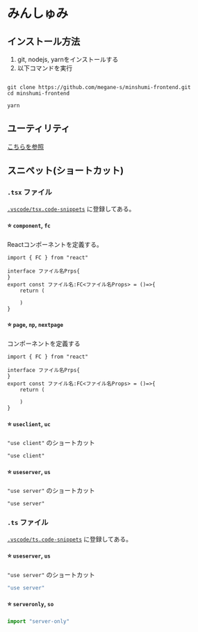 
# みんしゅみ

## インストール方法

1. git, nodejs, yarnをインストールする
2. 以下コマンドを実行

```shell

git clone https://github.com/megane-s/minshumi-frontend.git
cd minshumi-frontend

yarn
```

## ユーティリティ

[こちらを参照](./src/util/README.md)

## スニペット(ショートカット)

### `.tsx` ファイル

[`.vscode/tsx.code-snippets`](./vscode/tsx.code-snippets) に登録してある。

#### ⭐ `component`, `fc`

Reactコンポーネントを定義する。

```tsx
import { FC } from "react"

interface ファイル名Prps{
}
export const ファイル名:FC<ファイル名Props> = ()=>{
    return (

    )
}

```

#### ⭐ `page`, `np`, `nextpage`

コンポーネントを定義する

```tsx
import { FC } from "react"

interface ファイル名Prps{
}
export const ファイル名:FC<ファイル名Props> = ()=>{
    return (

    )
}

```


#### ⭐ `useclient`, `uc`

`"use client"` のショートカット

```tsx
"use client"

```

#### ⭐ `useserver`, `us`

`"use server"` のショートカット

```tsx
"use server"

```


### `.ts` ファイル

[`.vscode/ts.code-snippets`](./vscode/ts.code-snippets) に登録してある。

#### ⭐ `useserver`, `us`

`"use server"` のショートカット

```ts
"use server"

```

#### ⭐ `serveronly`, `so`

```ts
import "server-only"

```



